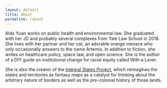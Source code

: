 ```yaml
---
layout: default
title: About
permalink: /about
---
```



Alda Yuan works on public health and environmental law. She graduated with her JD and probably several complexes from Yale Law School in 2018. She lives with her partner and her cat, an adorable orange menace who only occasionally answers to the name Artemis. In addition to fiction, she writes on healthcare policy, space law, and open science. She is the author of a DIY guide on institutional change for racial equity called With a Lever. 

She is also the creator of the [Integral States Project](https://www.integralstatesproject.com/), which reimagines the states and territories as fantasy maps as a catalyst for thinking about the arbitrary nature of borders as well as the pre-colonial history of those lands. 

